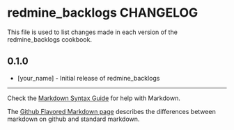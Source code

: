 redmine_backlogs CHANGELOG
==========================

This file is used to list changes made in each version of the redmine_backlogs cookbook.

0.1.0
-----
- [your_name] - Initial release of redmine_backlogs

- - -
Check the [Markdown Syntax Guide](http://daringfireball.net/projects/markdown/syntax) for help with Markdown.

The [Github Flavored Markdown page](http://github.github.com/github-flavored-markdown/) describes the differences between markdown on github and standard markdown.
